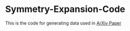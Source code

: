 # Symmetry-Expansion-Code

This is the code for generating data used in [ArXiv Paper](https://arxiv.org/abs/2101.03151)

